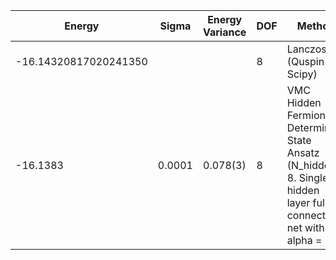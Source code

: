 |       Energy          |  Sigma          | Energy Variance  | DOF |Method                                                          | Data repository                |
| ----------------------| --------------- | -----------------| ------- |------------------------------------------------------------|------------------------------- |
| -16.14320817020241350 |                 |                  |   8     | Lanczos (Quspin + Scipy)                                   | https://weinbe58.github.io/QuSpin/ |
|      -16.1383         |     0.0001      |     0.078(3)     |   8     | VMC Hidden Fermion Determinant State Ansatz (N_hidden = 8. Single hidden layer fully connected net with alpha = 32)| |
